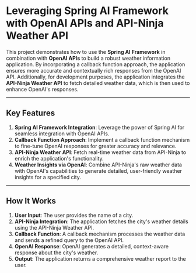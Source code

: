 # Leveraging Spring AI Framework with OpenAI APIs and API-Ninja Weather API

This project demonstrates how to use the **Spring AI Framework** in combination with **OpenAI APIs** to build a robust weather information application. By incorporating a callback function approach, the application ensures more accurate and contextually rich responses from the OpenAI API. Additionally, for development purposes, the application integrates the **API-Ninja Weather API** to fetch detailed weather data, which is then used to enhance OpenAI's responses.

---

## Key Features

1. **Spring AI Framework Integration**: Leverage the power of Spring AI for seamless integration with OpenAI APIs.
2. **Callback Function Approach**: Implement a callback function mechanism to fine-tune OpenAI responses for greater accuracy and relevance.
3. **API-Ninja Weather API**: Fetch real-time weather data from API-Ninja to enrich the application's functionality.
4. **Weather Insights via OpenAI**: Combine API-Ninja's raw weather data with OpenAI's capabilities to generate detailed, user-friendly weather insights for a specified city.

---

## How It Works

1. **User Input**: The user provides the name of a city.
2. **API-Ninja Integration**: The application fetches the city's weather details using the API-Ninja Weather API.
3. **Callback Function**: A callback mechanism processes the weather data and sends a refined query to the OpenAI API.
4. **OpenAI Response**: OpenAI generates a detailed, context-aware response about the city's weather.
5. **Output**: The application returns a comprehensive weather report to the user.
